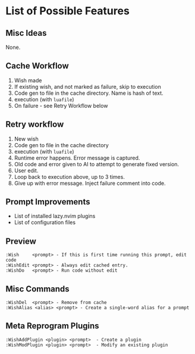 # List of Possible Features

## Misc Ideas

None.

## Cache Workflow

1. Wish made
1. If existing wish, and not marked as failure, skip to execution
1. Code gen to file in the cache directory.  Name is hash of text.
1. execution (with `luafile`)
1. On failure - see Retry Workflow below

## Retry workflow

1. New wish
1. Code gen to file in the cache directory
1. execution (with `luafile`)
1. Runtime error happens.  Error message is captured.
1. Old code and error given to AI to attempt to generate fixed version.
1. User edit.
1. Loop back to execution above, up to 3 times.
1. Give up with error message.  Inject failure comment into code.

## Prompt Improvements

* List of installed lazy.nvim plugins
* List of configuration files

## Preview

```vim
:Wish     <prompt> - If this is first time running this prompt, edit code
:WishEdit <prompt> - Always edit cached entry.
:WishDo   <prompt> - Run code without edit
```

## Misc Commands

```vim
:WishDel  <prompt> - Remove from cache
:WishAlias <alias> <prompt> - Create a single-word alias for a prompt
```

## Meta Reprogram Plugins

```vim
:WishAddPlugin <plugin> <prompt>  - Create a plugin
:WishModPlugin <plugin> <prompt>  - Modify an existing plugin
```
